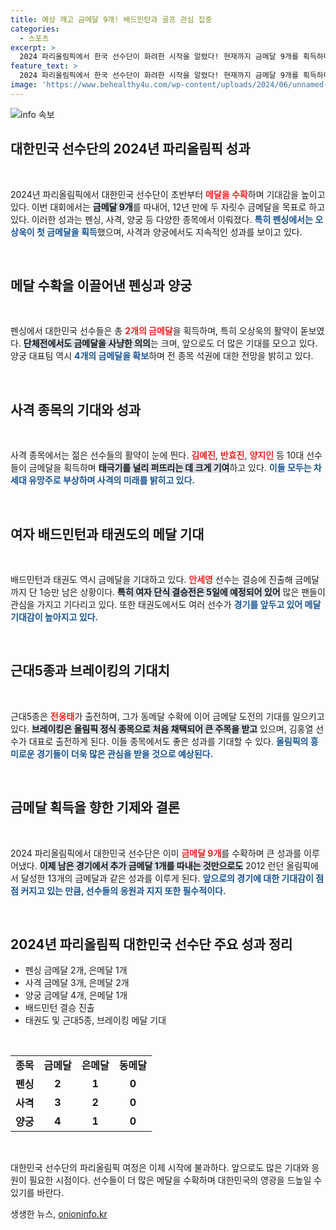 ```yaml
---
title: 예상 깨고 금메달 9개! 배드민턴과 골프 관심 집중
categories:
  - 스포츠
excerpt: >
  2024 파리올림픽에서 한국 선수단이 화려한 시작을 알렸다! 현재까지 금메달 9개를 획득하며 두 자릿수 달성을 기대하게 만드는 성과를 올리고 있다. 특히 양궁과 사격에서의 압도적 퍼포먼스는 눈길을 끈다. 앞으로의 경기에서도 메달 기대감이 가득하다!
feature_text: >
  2024 파리올림픽에서 한국 선수단이 화려한 시작을 알렸다! 현재까지 금메달 9개를 획득하며 두 자릿수 달성을 기대하게 만드는 성과를 올리고 있다. 특히 양궁과 사격에서의 압도적 퍼포먼스는 눈길을 끈다. 앞으로의 경기에서도 메달 기대감이 가득하다!
image: 'https://www.behealthy4u.com/wp-content/uploads/2024/06/unnamed-file.png'
---
```


<p><img src="https://www.behealthy4u.com/wp-content/uploads/2024/06/unnamed-file.png" alt="info 속보" /></p>

<h2 data-ke-size="size26">대한민국 선수단의 2024년 파리올림픽 성과</h2>

<p data-ke-size="size16">&nbsp;</p>

<p>2024년 파리올림픽에서 대한민국 선수단이 초반부터 <b><span style="color: #ee2323;">메달을 수확</span></b>하며 기대감을 높이고 있다. 이번 대회에서는 <b><span style="background-color: #21538527;">금메달 9개</span></b>를 따내어, 12년 만에 두 자릿수 금메달을 목표로 하고 있다. 이러한 성과는 펜싱, 사격, 양궁 등 다양한 종목에서 이뤄졌다. <b><span style="color: #1a5490;">특히 펜싱에서는 오상욱이 첫 금메달을 획득</span></b>했으며, 사격과 양궁에서도 지속적인 성과를 보이고 있다.</p>

<p data-ke-size="size16">&nbsp;</p>

<h2 data-ke-size="size26">메달 수확을 이끌어낸 펜싱과 양궁</h2>

<p data-ke-size="size16">&nbsp;</p>

<p>펜싱에서 대한민국 선수들은 총 <b><span style="color: #ee2323;">2개의 금메달</span></b>을 획득하며, 특히 오상욱의 활약이 돋보였다. <b><span style="background-color: #21538527;">단체전에서도 금메달을 사냥한 의의</span></b>는 크며, 앞으로도 더 많은 기대를 모으고 있다. 양궁 대표팀 역시 <b><span style="color: #1a5490;">4개의 금메달을 확보</span></b>하며 전 종목 석권에 대한 전망을 밝히고 있다. </p>

<p data-ke-size="size16">&nbsp;</p>

<h2 data-ke-size="size26">사격 종목의 기대와 성과</h2>

<p data-ke-size="size16">&nbsp;</p>

<p>사격 종목에서는 젊은 선수들의 활약이 눈에 띈다. <b><span style="color: #ee2323;">김예진</span></b>, <b><span style="color: #ee2323;">반효진</span></b>, <b><span style="color: #ee2323;">양지인</span></b> 등 10대 선수들이 금메달을 획득하며 <b><span style="background-color: #21538527;">태극기를 널리 퍼뜨리는 데 크게 기여</span></b>하고 있다. <b><span style="color: #1a5490;">이들 모두는 차세대 유망주로 부상하며 사격의 미래를 밝히고 있다.</span></b> </p>

<p data-ke-size="size16">&nbsp;</p>

<h2 data-ke-size="size26">여자 배드민턴과 태권도의 메달 기대</h2>

<p data-ke-size="size16">&nbsp;</p>

<p>배드민턴과 태권도 역시 금메달을 기대하고 있다. <b><span style="color: #ee2323;">안세영</span></b> 선수는 결승에 진출해 금메달까지 단 1승만 남은 상황이다. <b><span style="background-color: #21538527;">특히 여자 단식 결승전은 5일에 예정되어 있어</span></b> 많은 팬들이 관심을 가지고 기다리고 있다. 또한 태권도에서도 여러 선수가 <b><span style="color: #1a5490;">경기를 앞두고 있어 메달 기대감이 높아지고 있다.</span></b> </p>

<p data-ke-size="size16">&nbsp;</p>

<h2 data-ke-size="size26">근대5종과 브레이킹의 기대치</h2>

<p data-ke-size="size16">&nbsp;</p>

<p>근대5종은 <b><span style="color: #ee2323;">전웅태</span></b>가 출전하며, 그가 동메달 수확에 이어 금메달 도전의 기대를 일으키고 있다. <b><span style="background-color: #21538527;">브레이킹은 올림픽 정식 종목으로 처음 채택되어 큰 주목을 받고</span></b> 있으며, 김홍열 선수가 대표로 출전하게 된다. 이들 종목에서도 좋은 성과를 기대할 수 있다. <b><span style="color: #1a5490;">올림픽의 흥미로운 경기들이 더욱 많은 관심을 받을 것으로 예상된다.</span></b> </p>

<p data-ke-size="size16">&nbsp;</p>

<h2 data-ke-size="size26">금메달 획득을 향한 기제와 결론</h2>

<p data-ke-size="size16">&nbsp;</p>

<p>2024 파리올림픽에서 대한민국 선수단은 이미 <b><span style="color: #ee2323;">금메달 9개</span></b>를 수확하며 큰 성과를 이루어냈다. <b><span style="background-color: #21538527;">이제 남은 경기에서 추가 금메달 1개를 따내는 것만으로도</span></b> 2012 런던 올림픽에서 달성한 13개의 금메달과 같은 성과를 이루게 된다. <b><span style="color: #1a5490;">앞으로의 경기에 대한 기대감이 점점 커지고 있는 만큼, 선수들의 응원과 지지 또한 필수적이다.</span></b> </p>

<p data-ke-size="size16">&nbsp;</p>

<h2>2024년 파리올림픽 대한민국 선수단 주요 성과 정리</h2>

<ul>
    <li>펜싱 금메달 2개, 은메달 1개</li>
    <li>사격 금메달 3개, 은메달 2개</li>
    <li>양궁 금메달 4개, 은메달 1개</li>
    <li>배드민턴 결승 진출</li>
    <li>태권도 및 근대5종, 브레이킹 메달 기대</li>
</ul>

<p data-ke-size="size16">&nbsp;</p>

<table>
    <tr>
        <td style="text-align: center; height: 17px;"><b>종목</b></td>
        <td style="text-align: center; height: 17px;"><b>금메달</b></td>
        <td style="text-align: center; height: 17px;"><b>은메달</b></td>
        <td style="text-align: center; height: 17px;"><b>동메달</b></td>
    </tr>
    <tr>
        <td style="text-align: center; height: 17px;"><b>펜싱</b></td>
        <td style="text-align: center; height: 17px;"><b>2</b></td>
        <td style="text-align: center; height: 17px;"><b>1</b></td>
        <td style="text-align: center; height: 17px;"><b>0</b></td>
    </tr>
    <tr>
        <td style="text-align: center; height: 17px;"><b>사격</b></td>
        <td style="text-align: center; height: 17px;"><b>3</b></td>
        <td style="text-align: center; height: 17px;"><b>2</b></td>
        <td style="text-align: center; height: 17px;"><b>0</b></td>
    </tr>
    <tr>
        <td style="text-align: center; height: 17px;"><b>양궁</b></td>
        <td style="text-align: center; height: 17px;"><b>4</b></td>
        <td style="text-align: center; height: 17px;"><b>1</b></td>
        <td style="text-align: center; height: 17px;"><b>0</b></td>
    </tr>
</table>

<p data-ke-size="size16">&nbsp;</p>

<p>대한민국 선수단의 파리올림픽 여정은 이제 시작에 불과하다. 앞으로도 많은 기대와 응원이 필요한 시점이다. 선수들이 더 많은 메달을 수확하며 대한민국의 영광을 드높일 수 있기를 바란다.</p>
생생한 뉴스, <a href="https://onioninfo.kr" rel="dofollow">onioninfo.kr</a>



